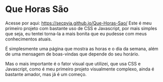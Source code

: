 # Que Horas São
Acesse por aqui: https://secpyia.github.io/Que-Horas-Sao/
Este é meu primeiro projeto com bastante uso de CSS e Javascript, por mais simples que seja, eu tentei torna-la a mais bonita que eu pudesse com meus conhecimentos atuais.

É simplesmente uma página que mostra as horas e o dia da semana, além de uma mensagem de boas-vindas que depende do seu horário.

Mas o mais importante é o fator visual que utilizei, que usa CSS e Javascript, como é meu primeiro projeto visualmente complexo, ainda é bastante amador, mas já é um começo.
